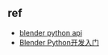 
## ref
+ [blender python api](https://docs.blender.org/api/current/info_quickstart.html)
+ [Blender Python开发入门](http://www.bimant.com/blog/blender-python-crash-course/)
